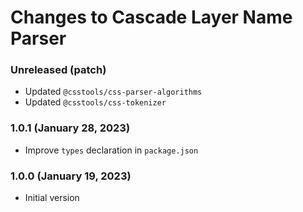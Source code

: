 # Changes to Cascade Layer Name Parser

### Unreleased (patch)

- Updated `@csstools/css-parser-algorithms`
- Updated `@csstools/css-tokenizer`

### 1.0.1 (January 28, 2023)

- Improve `types` declaration in `package.json`

### 1.0.0 (January 19, 2023)

- Initial version
